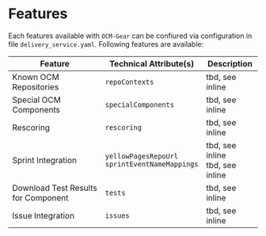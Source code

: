 # Features

Each features available with `OCM-Gear` can be confiured via configuration in file `delivery_service.yaml`.
Following features are available:

| Feature | Technical Attribute(s) | Description |
| --- | --- | --- |
| Known OCM Repositories | `repoContexts` | tbd, see inline |
| Special OCM Components | `specialComponents` | tbd, see inline |
| Rescoring | `rescoring` | tbd, see inline |
| Sprint Integration | `yellowPagesRepoUrl` <br/> `sprintEventNameMappings` | tbd, see inline <br/> tbd, see inline
| Download Test Results for Component | `tests` | tbd, see inline |
| Issue Integration | `issues` | tbd, see inline |
